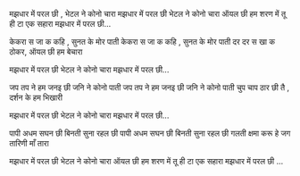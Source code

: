 मझधार में परल छी , भेटल ने कोनो चारा
मझधार में परल छी भेटल ने कोनो चारा
ऑयल छी हम शरण में तू ही टा एक  सहारा
मझधार में परल छी...

केकरा स जा क कहि , सुनत  के मोर पाती
केकरा स जा क कहि , सुनत  के मोर पाती
दर दर स खा क ठोकर, ऑयल छी हम बेचारा

मझधार में परल छी भेटल ने कोनो चारा
मझधार में परल छी...

जप तप ने हम जनइ छी  जनि ने कोनो पाती 
जप तप ने हम जनइ छी  जनि ने कोनो पाती 
चुप चाप ठार छी तै , दर्शन के हम भिखारी

मझधार में परल छी भेटल ने कोनो चारा
मझधार में परल छी...

पापी अधम सघन छी बिनती सुना रहल छी
पापी अधम सघन छी बिनती सुना रहल छी
गलती क्षमा करू हे जग तारिणी माँ तारा

मझधार में परल छी भेटल ने कोनो चारा
ऑयल छी हम शरण में तू ही टा एक  सहारा
मझधार में परल छी ...
